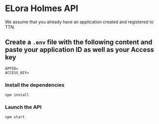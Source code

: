 # ELora Holmes API
We assume that you already have an application created and registered to TTN.

## Create a `.env` file with the following content and paste your application ID as well as your Access key
```
APPID=
ACCESS_KEY=
```

### Install the dependencies
`npm install`

### Launch the API
`npm start`


